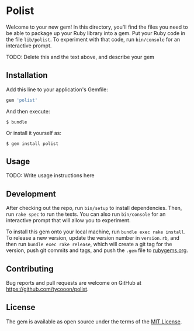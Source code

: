 # Polist

Welcome to your new gem! In this directory, you'll find the files you need to be able to package up your Ruby library into a gem. Put your Ruby code in the file `lib/polist`. To experiment with that code, run `bin/console` for an interactive prompt.

TODO: Delete this and the text above, and describe your gem

## Installation

Add this line to your application's Gemfile:

```ruby
gem 'polist'
```

And then execute:

    $ bundle

Or install it yourself as:

    $ gem install polist

## Usage

TODO: Write usage instructions here

## Development

After checking out the repo, run `bin/setup` to install dependencies. Then, run `rake spec` to run the tests. You can also run `bin/console` for an interactive prompt that will allow you to experiment.

To install this gem onto your local machine, run `bundle exec rake install`. To release a new version, update the version number in `version.rb`, and then run `bundle exec rake release`, which will create a git tag for the version, push git commits and tags, and push the `.gem` file to [rubygems.org](https://rubygems.org).

## Contributing

Bug reports and pull requests are welcome on GitHub at https://github.com/tycooon/polist.

## License

The gem is available as open source under the terms of the [MIT License](http://opensource.org/licenses/MIT).
